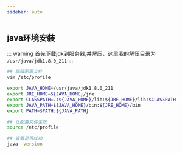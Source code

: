 ```yaml
---
sidebar: auto
---
```

## java环境安装
::: warning
首先下载jdk到服务器,并解压，这里我的解压目录为 `/usr/java/jdk1.8.0_211`
:::
```bash
## 编辑配置文件
vim /etc/profile
```
```bash
export JAVA_HOME=/usr/java/jdk1.8.0_211
export JRE_HOME=${JAVA_HOME}/jre
export CLASSPATH=.:${JAVA_HOME}/lib:${JRE_HOME}/lib:$CLASSPATH
export JAVA_PATH=${JAVA_HOME}/bin:${JRE_HOME}/bin
export PATH=$PATH:${JAVA_PATH}
```
```bash
## 让配置文件生效
source /etc/profile 
```

```bash
## 查看是否成功
java -version
```

 
